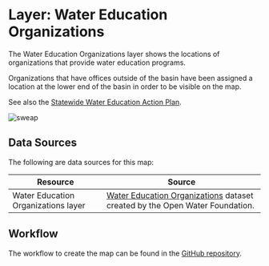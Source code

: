 # Layer: Water Education Organizations #

The Water Education Organizations layer shows the locations of organizations
that provide water education programs.

Organizations that have offices outside of the basin have been assigned a location
at the lower end of the basin in order to be visible on the map.

See also the [Statewide Water Education Action Plan](https://www.watereducationcolorado.org/sweap/).

![sweap](SWEAPLogoStandard.png)

## Data Sources ##

The following are data sources for this map:

| **Resource** | **Source** |
| -- | -- |
| Water Education Organizations layer | [Water Education Organizations](https://data.openwaterfoundation.org/state/co/owf/water-education-orgs/) dataset created by the Open Water Foundation. |

## Workflow ##

The workflow to create the map can be found in the [GitHub repository](https://github.com/OpenWaterFoundation/owf-infomapper-co-boulder/tree/master/workflow/BasinEntities/Education-Organizations).
